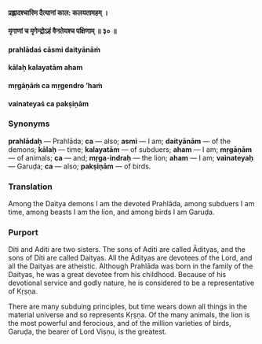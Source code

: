 #### प्रह्लादश्चास्मि दैत्यानां काल: कलयतामहम् ।
#### मृगाणां च मृगेन्द्रोऽहं वैनतेयश्च पक्षिणाम् ॥ ३० ॥

#### prahlādaś cāsmi daityānāṁ
#### kālaḥ kalayatām aham
#### mṛgāṇāṁ ca mṛgendro ’haṁ
#### vainateyaś ca pakṣiṇām

### Synonyms

**prahlādaḥ** — Prahlāda; **ca** — also; **asmi** — I am; **daityānām** — of the demons; **kālaḥ** — time; **kalayatām** — of subduers; **aham** — I am; **mṛgāṇām** — of animals; **ca** — and; **mṛga**-**indraḥ** — the lion; **aham** — I am; **vainateyaḥ** — Garuḍa; **ca** — also; **pakṣiṇām** — of birds.

### Translation

Among the Daitya demons I am the devoted Prahlāda, among subduers I am time, among beasts I am the lion, and among birds I am Garuḍa.

### Purport

Diti and Aditi are two sisters. The sons of Aditi are called Ādityas, and the sons of Diti are called Daityas. All the Ādityas are devotees of the Lord, and all the Daityas are atheistic. Although Prahlāda was born in the family of the Daityas, he was a great devotee from his childhood. Because of his devotional service and godly nature, he is considered to be a representative of Kṛṣṇa.

There are many subduing principles, but time wears down all things in the material universe and so represents Kṛṣṇa. Of the many animals, the lion is the most powerful and ferocious, and of the million varieties of birds, Garuḍa, the bearer of Lord Viṣṇu, is the greatest.